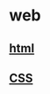 # web
## [html](https://github.com/joesiheon496/web/tree/master/html)
## [CSS](https://github.com/joesiheon496/web/tree/master/css)

